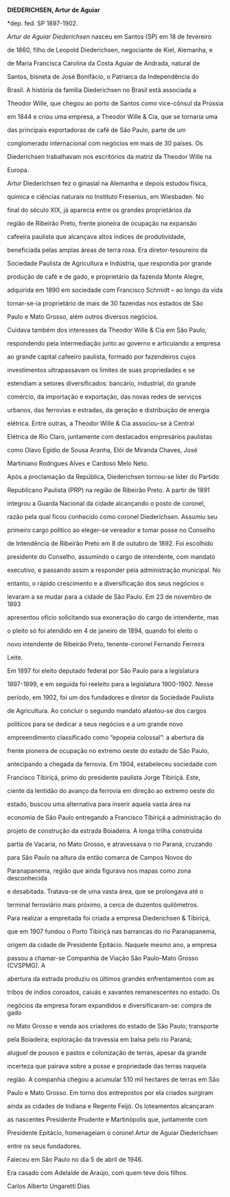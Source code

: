 **DIEDERICHSEN, Artur de Aguiar**



\*dep. fed. SP 1897-1902.



*Artur de Aguiar Diederichsen* nasceu em Santos (SP) em 18 de fevereiro

de 1860, filho de Leopold Diederichsen, negociante de Kiel, Alemanha, e

de Maria Francisca Carolina da Costa Aguiar de Andrada, natural de

Santos, bisneta de José Bonifácio, o Patriarca da Independência do

Brasil. A história da família Diederichsen no Brasil está associada a

Theodor Wille, que chegou ao porto de Santos como vice-cônsul da Prússia

em 1844 e criou uma empresa, a Theodor Wille & Cia, que se tornaria uma

das principais exportadoras de café de São Paulo, parte de um

conglomerado internacional com negócios em mais de 30 países. Os

Diederichsen trabalhavam nos escritórios da matriz da Theodor Wille na

Europa.



Artur Diederichsen fez o ginasial na Alemanha e depois estudou física,

química e ciências naturais no Instituto Fresenius, em Wiesbaden. No

final do século XIX, já aparecia entre os grandes proprietários da

região de Ribeirão Preto, frente pioneira de ocupação na expansão

cafeeira paulista que alcançava altos índices de produtividade,

beneficiada pelas amplas áreas de terra roxa. Era diretor-tesoureiro da

Sociedade Paulista de Agricultura e Indústria, que respondia por grande

produção de café e de gado, e proprietário da fazenda Monte Alegre,

adquirida em 1890 em sociedade com Francisco Schmidt – ao longo da vida

tornar-se-ia proprietário de mais de 30 fazendas nos estados de São

Paulo e Mato Grosso, além outros diversos negócios.



Cuidava também dos interesses da Theodor Wille & Cia em São Paulo,

respondendo pela intermediação junto ao governo e articulando a empresa

ao grande capital cafeeiro paulista, formado por fazendeiros cujos

investimentos ultrapassavam os limites de suas propriedades e se

estendiam a setores diversificados: bancário, industrial, do grande

comércio, da importação e exportação, das novas redes de serviços

urbanos, das ferrovias e estradas, da geração e distribuição de energia

elétrica. Entre outras, a Theodor Wille & Cia associou-se à Central

Elétrica de Rio Claro, juntamente com destacados empresários paulistas

como Olavo Egídio de Sousa Aranha, Elói de Miranda Chaves, José

Martiniano Rodrigues Alves e Cardoso Melo Neto.



Após a proclamação da República, Diederichsen tornou-se líder do Partido

Republicano Paulista (PRP) na região de Ribeirão Preto. A partir de 1891

integrou a Guarda Nacional da cidade alcançando o posto de coronel,

razão pela qual ficou conhecido como coronel Diederichsen. Assumiu seu

primeiro cargo político ao eleger-se vereador e tomar posse no Conselho

de Intendência de Ribeirão Preto em 8 de outubro de 1892. Foi escolhido

presidente do Conselho, assumindo o cargo de intendente, com mandato

executivo, e passando assim a responder pela administração municipal. No

entanto, o rápido crescimento e a diversificação dos seus negócios o

levaram a se mudar para a cidade de São Paulo. Em 23 de novembro de 1893

apresentou ofício solicitando sua exoneração do cargo de intendente, mas

o pleito só foi atendido em 4 de janeiro de 1894, quando foi eleito o

novo intendente de Ribeirão Preto, tenente-coronel Fernando Ferreira

Leite.



Em 1897 foi eleito deputado federal por São Paulo para a legislatura

1897-1899, e em seguida foi reeleito para a legislatura 1900-1902. Nesse

período, em 1902, foi um dos fundadores e diretor da Sociedade Paulista

de Agricultura. Ao concluir o segundo mandato afastou-se dos cargos

políticos para se dedicar a seus negócios e a um grande novo

empreendimento classificado como “epopeia colossal”: a abertura da

frente pioneira de ocupação no extremo oeste do estado de São Paulo,

antecipando a chegada da ferrovia. Em 1904, estabeleceu sociedade com

Francisco Tibiriçá, primo do presidente paulista Jorge Tibiriçá. Este,

ciente da lentidão do avanço da ferrovia em direção ao extremo oeste do

estado, buscou uma alternativa para inserir aquela vasta área na

economia de São Paulo entregando a Francisco Tibiriçá a administração do

projeto de construção da estrada Boiadeira. A longa trilha construída

partia de Vacaria, no Mato Grosso, e atravessava o rio Paraná, cruzando

para São Paulo na altura da então comarca de Campos Novos do

Paranapanema, região que ainda figurava nos mapas como zona desconhecida

e desabitada. Tratava-se de uma vasta área, que se prolongava até o

terminal ferroviário mais próximo, a cerca de duzentos quilômetros.



Para realizar a empreitada foi criada a empresa Diederichsen & Tibiriçá,

que em 1907 fundou o Porto Tibiriçá nas barrancas do rio Paranapanema,

origem da cidade de Presidente Epitácio. Naquele mesmo ano, a empresa

passou a chamar-se Companhia de Viação São Paulo–Mato Grosso (CVSPMG). A

abertura da estrada produziu os últimos grandes enfrentamentos com as

tribos de índios coroados, caiuás e xavantes remanescentes no estado. Os

negócios da empresa foram expandidos e diversificaram-se: compra de gado

no Mato Grosso e venda aos criadores do estado de São Paulo; transporte

pela Boiadeira; exploração da travessia em balsa pelo rio Paraná;

aluguel de pousos e pastos e colonização de terras, apesar da grande

incerteza que pairava sobre a posse e propriedade das terras naquela

região. A companhia chegou a acumular 510 mil hectares de terras em São

Paulo e Mato Grosso. Em torno dos entrepostos por ela criados surgiram

ainda as cidades de Indiana e Regente Feijó. Os loteamentos alcançaram

as nascentes Presidente Prudente e Martinópolis que, juntamente com

Presidente Epitácio, homenageiam o coronel Artur de Aguiar Diederichsen

entre os seus fundadores.



Faleceu em São Paulo no dia 5 de abril de 1946.



Era casado com Adelaide de Araújo, com quem teve dois filhos.



Carlos Alberto Ungaretti Dias



